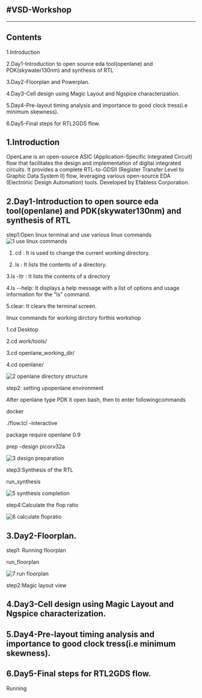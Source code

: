 #VSD-Workshop
------          
------             
**Contents**
---
1.Introduction

2.Day1-Introduction to open source eda tool(openlane) and PDK(skywater130nm) and synthesis of RTL

3.Day2-Floorplan and Powerplan.

4.Day3-Cell design using Magic Layout and Ngspice characterization.

5.Day4-Pre-layout timing analysis and importance to good clock tress(i.e minimum skewness).

6.Day5-Final steps for RTL2GDS flow.

1.Introduction
--
OpenLane is an open-source ASIC (Application-Specific Integrated Circuit) flow that facilitates the design and implementation of digital integrated circuits. It provides a complete RTL-to-GDSII (Register Transfer Level to Graphic Data System II) flow, leveraging various open-source EDA (Electronic Design Automation) tools. Developed by Efabless Corporation.

2.Day1-Introduction to open source eda tool(openlane) and PDK(skywater130nm) and synthesis of RTL
--
step1:Open linux terminal and use various linux commands
![1  use linux commands](https://github.com/user-attachments/assets/00236cb8-6780-4443-95e5-386cf41a65cf)



1. cd : It is used to change the current working directory.
   
2. ls : It lists the contents of a directory.
   
3.ls -ltr : It lists the contents of a directory 

4.ls --help: It displays a help message with a list of options and usage information for the "ls" command. 

5.clear: It clears the terminal screen.

linux commands for working dirctory forthis workshop

1.cd Desktop 

2.cd work/tools/ 

3.cd openlane_working_dir/

4.cd openlane/

![2 openlane directory structure](https://github.com/user-attachments/assets/35430ea7-b48e-478b-82fc-0d18cc5c48af)


step2: setting upopenlane environment

After openlane type PDK it open bash, then to enter followingcommands

docker

./flow.tcl -interactive

package require openlane 0.9

prep -design picorv32a

![3 design preparation](https://github.com/user-attachments/assets/41b28c69-afb4-4ee8-a21d-75037a702544)

step3:Synthesis of the RTL

run_synthesis

![5  synthesis completion](https://github.com/user-attachments/assets/f5fad124-4a9f-463f-806c-9ff814b6b8f1)

step4:Calculate the flop ratio

![6 calculate flopratio](https://github.com/user-attachments/assets/46b81cbc-4293-4a8a-9e0d-5036518bf3da)


3.Day2-Floorplan.
--

step1: Running floorplan

run_floorplan

![7  run floorplan](https://github.com/user-attachments/assets/dabf61c3-9d9a-440b-9092-9c892fa514fd)

step2:Magic layout view



4.Day3-Cell design using Magic Layout and Ngspice characterization.
--


5.Day4-Pre-layout timing analysis and importance to good clock tress(i.e minimum skewness).
--


6.Day5-Final steps for RTL2GDS flow.
--
Running









